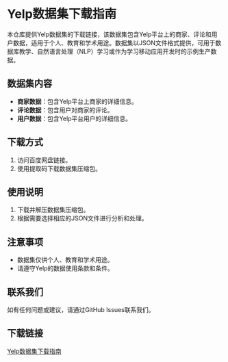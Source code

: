 # Yelp数据集下载指南

本仓库提供Yelp数据集的下载链接，该数据集包含Yelp平台上的商家、评论和用户数据，适用于个人、教育和学术用途。数据集以JSON文件格式提供，可用于数据库教学、自然语言处理（NLP）学习或作为学习移动应用开发时的示例生产数据。

## 数据集内容

- **商家数据**：包含Yelp平台上商家的详细信息。
- **评论数据**：包含用户对商家的评论。
- **用户数据**：包含Yelp平台用户的详细信息。

## 下载方式

1. 访问百度网盘链接。
2. 使用提取码下载数据集压缩包。

## 使用说明

1. 下载并解压数据集压缩包。
2. 根据需要选择相应的JSON文件进行分析和处理。

## 注意事项

- 数据集仅供个人、教育和学术用途。
- 请遵守Yelp的数据使用条款和条件。

## 联系我们

如有任何问题或建议，请通过GitHub Issues联系我们。

## 下载链接

[Yelp数据集下载指南](https://pan.quark.cn/s/98bcc36c4d29)